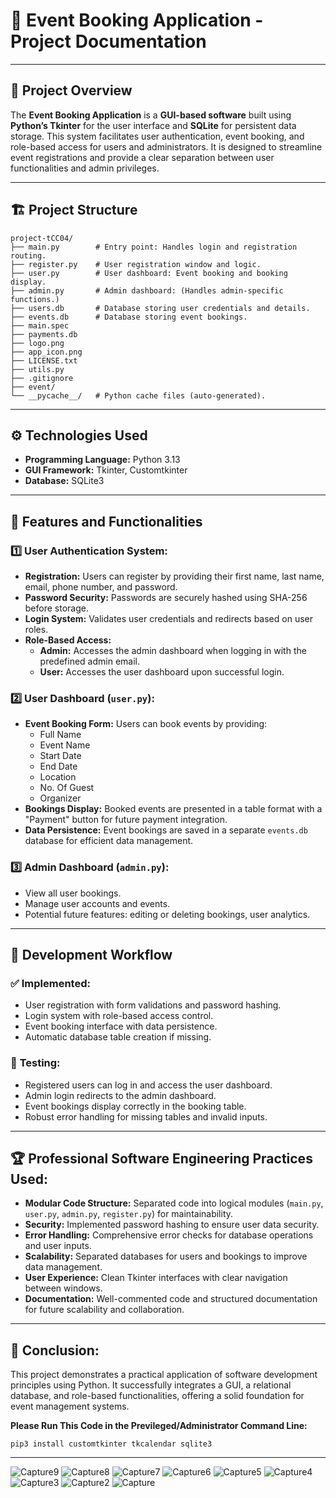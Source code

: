 # 🎯 **Event Booking Application - Project Documentation**

---

## 📝 **Project Overview**  
The **Event Booking Application** is a **GUI-based software** built using **Python’s Tkinter** for the user interface and **SQLite** for persistent data storage. This system facilitates user authentication, event booking, and role-based access for users and administrators. It is designed to streamline event registrations and provide a clear separation between user functionalities and admin privileges.

---

## 🏗️ **Project Structure**  
```
project-tCC04/
├── main.py        # Entry point: Handles login and registration routing.
├── register.py    # User registration window and logic.
├── user.py        # User dashboard: Event booking and booking display.
├── admin.py       # Admin dashboard: (Handles admin-specific functions.)
├── users.db       # Database storing user credentials and details.
├── events.db      # Database storing event bookings.
├── main.spec
├── payments.db
├── logo.png
├── app_icon.png
├── LICENSE.txt
├── utils.py
├── .gitignore
├── event/
└── __pycache__/   # Python cache files (auto-generated).
```

---

## ⚙️ **Technologies Used**  
- **Programming Language:** Python 3.13  
- **GUI Framework:** Tkinter, Customtkinter
- **Database:** SQLite3  

---

## 🧩 **Features and Functionalities**  
### 1️⃣ **User Authentication System:**
- **Registration:** Users can register by providing their first name, last name, email, phone number, and password.
- **Password Security:** Passwords are securely hashed using SHA-256 before storage.
- **Login System:** Validates user credentials and redirects based on user roles.
- **Role-Based Access:**
  - **Admin:** Accesses the admin dashboard when logging in with the predefined admin email.
  - **User:** Accesses the user dashboard upon successful login.

### 2️⃣ **User Dashboard (`user.py`):**
- **Event Booking Form:** Users can book events by providing:
  - Full Name  
  - Event Name  
  - Start Date  
  - End Date  
  - Location  
  - No. Of Guest
  - Organizer  
- **Bookings Display:** Booked events are presented in a table format with a "Payment" button for future payment integration.
- **Data Persistence:** Event bookings are saved in a separate `events.db` database for efficient data management.

### 3️⃣ **Admin Dashboard (`admin.py`):**
- View all user bookings.
- Manage user accounts and events.
- Potential future features: editing or deleting bookings, user analytics.

---

## 🚀 **Development Workflow**  
### ✅ **Implemented:**  
- User registration with form validations and password hashing.  
- Login system with role-based access control.  
- Event booking interface with data persistence.  
- Automatic database table creation if missing.  

### 🧪 **Testing:**  
- Registered users can log in and access the user dashboard.  
- Admin login redirects to the admin dashboard.  
- Event bookings display correctly in the booking table.  
- Robust error handling for missing tables and invalid inputs.  

---

## 🏆 **Professional Software Engineering Practices Used:**  
- **Modular Code Structure:** Separated code into logical modules (`main.py`, `user.py`, `admin.py`, `register.py`) for maintainability.  
- **Security:** Implemented password hashing to ensure user data security.  
- **Error Handling:** Comprehensive error checks for database operations and user inputs.  
- **Scalability:** Separated databases for users and bookings to improve data management.  
- **User Experience:** Clean Tkinter interfaces with clear navigation between windows.  
- **Documentation:** Well-commented code and structured documentation for future scalability and collaboration.  

---
## 🙌 **Conclusion:**  
This project demonstrates a practical application of software development principles using Python. It successfully integrates a GUI, a relational database, and role-based functionalities, offering a solid foundation for event management systems.

**Please Run This Code in the Previleged/Administrator Command Line:**
```
pip3 install customtkinter tkcalendar sqlite3
```

---
![Capture9](https://github.com/user-attachments/assets/491b521e-a787-4fc5-9a80-65f94017e1f9)
![Capture8](https://github.com/user-attachments/assets/7b03a5a6-7c68-4b39-9c68-3b99480a0466)
![Capture7](https://github.com/user-attachments/assets/c4a154ae-a90c-4769-b857-e5c5ddd83cb3)
![Capture6](https://github.com/user-attachments/assets/7e67f439-21cb-4d40-9609-1e7c134a3252)
![Capture5](https://github.com/user-attachments/assets/e37bf9de-c13d-4db4-813c-c7b4a41ec97d)
![Capture4](https://github.com/user-attachments/assets/761cd16e-9f38-4a64-bc65-787d8bab203a)
![Capture3](https://github.com/user-attachments/assets/9f6630ad-b22a-4d25-9a4e-fbeafccb3e87)
![Capture2](https://github.com/user-attachments/assets/362c6157-60e5-471a-bb1b-c3ec953eee0a)
![Capture](https://github.com/user-attachments/assets/c4653b2a-6dd4-45c9-9bd5-ca99bd1f1d45)
